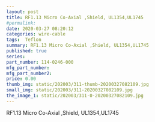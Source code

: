 ```yaml
---
layout: post
title: RF1.13 Micro Co-Axial ,Shield, UL1354,UL1745
#permalink: 
date: 2020-03-27 08:20:12
categories: wire-cable
tags:  Teflon
summary: RF1.13 Micro Co-Axial ,Shield, UL1354,UL1745
published: true 
series: 
part_number: 114-0246-000
mfg_part_number: 
mfg_part_number2: 
price: 0.00
thumb_img: static/202003/311-thumb-20200327082109.jpg
small_img: static/202003/311-20200327082109.jpg
the_image_1: static/202003/311-0-20200327082109.jpg
---
```



RF1.13 Micro Co-Axial ,Shield, UL1354,UL1745